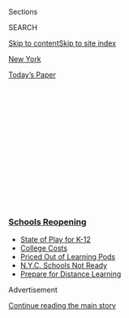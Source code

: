 <div id="app">

<div>

<div>

<div>

<div class="NYTAppHideMasthead css-1q2w90k e1suatyy0">

<div class="section css-ui9rw0 e1suatyy2">

<div class="css-eph4ug er09x8g0">

<div class="css-6n7j50">

</div>

<span class="css-1dv1kvn">Sections</span>

<div class="css-10488qs">

<span class="css-1dv1kvn">SEARCH</span>

</div>

[Skip to content](#site-content)[Skip to site index](#site-index)

</div>

<div id="masthead-section-label" class="css-1wr3we4 eaxe0e00">

[New
York](https://www.nytimes3xbfgragh.onion/section/nyregion)

</div>

<div class="css-10698na e1huz5gh0">

</div>

</div>

<div id="masthead-bar-one" class="section hasLinks css-15hmgas e1csuq9d3">

<div class="css-uqyvli e1csuq9d0">

</div>

<div class="css-1uqjmks e1csuq9d1">

</div>

<div class="css-9e9ivx">

[](https://myaccount.nytimes3xbfgragh.onion/auth/login?response_type=cookie&client_id=vi)

</div>

<div class="css-1bvtpon e1csuq9d2">

[Today’s
Paper](https://www.nytimes3xbfgragh.onion/section/todayspaper)

</div>

</div>

</div>

</div>

<div data-aria-hidden="false">

<div id="site-content" data-role="main">

<div>

<div class="css-1aor85t" style="opacity:0.000000001;z-index:-1;visibility:hidden">

<div class="css-1hqnpie">

<div class="css-epjblv">

<span class="css-17xtcya">[New
York](/section/nyregion)</span><span class="css-x15j1o">|</span><span class="css-fwqvlz">New
York City Schools, Restaurants and Bars Are Shut Down Over
Coronavirus</span>

</div>

<div class="css-k008qs">

<div class="css-1iwv8en">

<span class="css-18z7m18"></span>

<div>

</div>

</div>

<span class="css-1n6z4y">https://nyti.ms/3aUd1UL</span>

<div class="css-1705lsu">

<div class="css-4xjgmj">

<div class="css-4skfbu" data-role="toolbar" data-aria-label="Social Media Share buttons, Save button, and Comments Panel with current comment count" data-testid="share-tools">

  - 
  - 
  - 
  - 
    
    <div class="css-6n7j50">
    
    </div>

  - 

</div>

</div>

</div>

</div>

</div>

</div>

<div class="css-13pd83m">

<div class="css-l9svim">

### [<span class="css-pa1jbp"><span class="css-1rxm0ex">Schools</span><span class="css-1rxm0ex"> Reopening</span></span>](https://www.nytimes3xbfgragh.onion/spotlight/schools-reopening?name=styln-coronavirus-schools-reopening&region=TOP_BANNER&variant=undefined&block=storyline_menu_recirc&action=click&pgtype=Article&impression_id=bed37ae0-e108-11ea-8d35-a17ec3519a05)

  - <span class="css-ousu42">[State of Play for
    K-12](https://www.nytimes3xbfgragh.onion/2020/08/17/us/k-12-schools-reopening.html?name=styln-coronavirus-schools-reopening&region=TOP_BANNER&variant=undefined&block=storyline_menu_recirc&action=click&pgtype=Article&impression_id=bed37ae1-e108-11ea-8d35-a17ec3519a05)</span>
  - <span class="css-ousu42">[College
    Costs](https://www.nytimes3xbfgragh.onion/2020/08/15/us/covid-college-tuition.html?name=styln-coronavirus-schools-reopening&region=TOP_BANNER&variant=undefined&block=storyline_menu_recirc&action=click&pgtype=Article&impression_id=bed37ae2-e108-11ea-8d35-a17ec3519a05)</span>
  - <span class="css-ousu42">[Priced Out of Learning
    Pods](https://www.nytimes3xbfgragh.onion/2020/08/14/us/covid-schools-learning-pods.html?name=styln-coronavirus-schools-reopening&region=TOP_BANNER&variant=undefined&block=storyline_menu_recirc&action=click&pgtype=Article&impression_id=bed37ae3-e108-11ea-8d35-a17ec3519a05)</span>
  - <span class="css-ousu42">[N.Y.C. Schools Not
    Ready](https://www.nytimes3xbfgragh.onion/2020/08/14/nyregion/school-reopening-nyc.html?name=styln-coronavirus-schools-reopening&region=TOP_BANNER&variant=undefined&block=storyline_menu_recirc&action=click&pgtype=Article&impression_id=bed37ae4-e108-11ea-8d35-a17ec3519a05)</span>
  - <span class="css-ousu42">[Prepare for Distance
    Learning](https://www.nytimes3xbfgragh.onion/2020/08/05/parenting/parents-distance-learning.html?name=styln-coronavirus-schools-reopening&region=TOP_BANNER&variant=undefined&block=storyline_menu_recirc&action=click&pgtype=Article&impression_id=bed37ae5-e108-11ea-8d35-a17ec3519a05)</span>

</div>

</div>

<div id="top-wrapper" class="css-1sy8kpn">

<div id="top-slug" class="css-l9onyx">

Advertisement

</div>

[Continue reading the main
story](#after-top)

<div class="ad top-wrapper" style="text-align:center;height:100%;display:block;min-height:250px">

<div id="top" class="place-ad" data-position="top" data-size-key="top">

</div>

</div>

<div id="after-top">

</div>

</div>

<div>

<div id="sponsor-wrapper" class="css-1hyfx7x">

<div id="sponsor-slug" class="css-19vbshk">

Supported by

</div>

[Continue reading the main
story](#after-sponsor)

<div id="sponsor" class="ad sponsor-wrapper" style="text-align:center;height:100%;display:block">

</div>

<div id="after-sponsor">

</div>

</div>

<div class="css-186x18t">

</div>

<div class="css-1vkm6nb ehdk2mb0">

# New York City Schools, Restaurants and Bars Are Shut Down Over Coronavirus

</div>

Mayor Bill de Blasio said that it was a wrenching decision to close
places that are the “heart and soul of the city.”

<div class="css-18e8msd">

<div class="css-vp77d3 epjyd6m0">

<div class="css-hus3qt ey68jwv0" data-aria-hidden="true">

[![Luis
Ferré-Sadurní](https://static01.graylady3jvrrxbe.onion/images/2018/06/22/multimedia/author-luis-ferre-sadurni/author-luis-ferre-sadurni-thumbLarge.png
"Luis Ferré-Sadurní")](https://www.nytimes3xbfgragh.onion/by/luis-ferre-sadurni)

</div>

<div class="css-1baulvz">

By [<span class="css-1baulvz last-byline" itemprop="name">Luis
Ferré-Sadurní</span>](https://www.nytimes3xbfgragh.onion/by/luis-ferre-sadurni)

</div>

</div>

  - 
    
    <div class="css-ld3wwf e16638kd2">
    
    Published March 15, 2020Updated March 16,
    2020
    
    </div>

  - 
    
    <div class="css-4xjgmj">
    
    <div class="css-pvvomx" data-role="toolbar" data-aria-label="Social Media Share buttons, Save button, and Comments Panel with current comment count" data-testid="share-tools">
    
      - 
      - 
      - 
      - 
        
        <div class="css-6n7j50">
        
        </div>
    
      - 
    
    </div>
    
    </div>

</div>

</div>

<div class="section meteredContent css-1r7ky0e" name="articleBody" itemprop="articleBody">

<div id="NYT_ABOVE_MAIN_CONTENT_REGION">

<div>

</div>

</div>

<div class="css-79elbk" data-testid="photoviewer-wrapper">

<div class="css-z3e15g" data-testid="photoviewer-wrapper-hidden">

</div>

<div class="css-1a48zt4 ehw59r15" data-testid="photoviewer-children">

![<span class="css-16f3y1r e13ogyst0" data-aria-hidden="true">Calls for
social distancing were routinely ignored this weekend at places like
Hair of the Dog, a bar on Manhattan’s Lower East
Side.</span><span class="css-cnj6d5 e1z0qqy90" itemprop="copyrightHolder"><span class="css-1ly73wi e1tej78p0">Credit...</span><span>John
Taggart for The New York
Times</span></span>](https://static01.graylady3jvrrxbe.onion/images/2020/03/16/nyregion/16nyvirus-les-2/merlin_170496525_1f74274e-a4bc-4625-a7f0-90f7a24e3e59-articleLarge.jpg?quality=75&auto=webp&disable=upscale)

</div>

</div>

<div class="css-1fanzo5 StoryBodyCompanionColumn">

<div class="css-53u6y8">

Facing mounting pressure, New York City officials announced on Sunday a
sweeping shutdown of tens of thousands of bars and restaurants, and the
closure of the city’s public school system — the largest in the nation —
in an effort to suppress the spread of the coronavirus.

From California to Washington, D.C., governors and mayors are grappling
with how far government should go in constricting people’s daily lives
to keep them home.

A patchwork of recent measures — mandatory curfews in Puerto Rico and
Hoboken, N.J.; the closing of restaurant and bar dining rooms in Ohio
and Illinois; and the closure of public schools in several states,
including Minnesota, South Carolina and Rhode Island — was a sign that
the restrictive interventions could soon become the norm nationwide.

New York provided another stark example on Sunday: Shortly before 10
p.m., Mayor Bill de Blasio announced that the city will close its bars
and restaurants, except for delivery and pickup services, leaving
waiters, bartenders and baristas uncertain about their next paycheck.

</div>

</div>

<div class="css-1fanzo5 StoryBodyCompanionColumn">

<div class="css-53u6y8">

The mayor also ordered the closings of nightclubs, movie theaters, small
theater houses and concert venues. The closings go into effect on
Tuesday morning, for an indefinite period.

The order came just a few hours after officials had announced the
suspension of public schools in New York City as of Monday — a move that
will, at least temporarily, upend the routines of 1.1 million students
and 75,000 teachers, as the city transitions to remote learning.

</div>

</div>

<div>

</div>

<div class="css-1fanzo5 StoryBodyCompanionColumn">

<div class="css-53u6y8">

“Our lives are all changing in ways that were unimaginable just a week
ago,” Mr. de Blasio said in a statement Sunday night. “This is not a
decision I make lightly. These places are part of the heart and soul of
our city.”

The moves dovetailed with [new
guidelines](https://www.cdc.gov/coronavirus/2019-ncov/community/large-events/mass-gatherings-ready-for-covid-19.html)
issued on Sunday by the Centers for Disease Control and Prevention; they
recommended that local governments and individuals cancel large
gatherings of more than 50 people for the next eight weeks. The
recommendations apply to “planned or spontaneous” events, including
conferences, festivals, parades, concerts, sporting events and weddings.

</div>

</div>

<div class="css-1fanzo5 StoryBodyCompanionColumn">

<div class="css-53u6y8">

Earlier on Sunday, Dr. Anthony Fauci, the director of the National
Institute of Allergy and Infectious Diseases, warned that people were
“going to have to hunker down significantly more than we as a country
are doing.”

He suggested a 14-day national shutdown could be warranted down the road
and urged young people to practice social distancing out of fear they
could spread the disease to older
people.

</div>

</div>

<div class="css-79elbk" data-testid="photoviewer-wrapper">

<div class="css-z3e15g" data-testid="photoviewer-wrapper-hidden">

</div>

<div class="css-1a48zt4 ehw59r15" data-testid="photoviewer-children">

<div class="css-1xdhyk6 erfvjey0">

<span class="css-1ly73wi e1tej78p0">Image</span>

<div class="css-zjzyr8">

<div data-testid="lazyimage-container" style="height:257.77777777777777px">

</div>

</div>

</div>

<span class="css-16f3y1r e13ogyst0" data-aria-hidden="true">Devoción, a
popular coffee roaster in New York, often attracts customers who linger
or work for hours, but its cafe in Williamsburg, Brooklyn, was nearly
empty on
Sunday.</span><span class="css-cnj6d5 e1z0qqy90" itemprop="copyrightHolder"><span class="css-1ly73wi e1tej78p0">Credit...</span><span>Sarah
Blesener for The New York Times</span></span>

</div>

</div>

<div class="css-1fanzo5 StoryBodyCompanionColumn">

<div class="css-53u6y8">

But while many government and health officials urged people to observe
such distancing, some Americans had ignored those pleas, including in
New York City.

</div>

</div>

<div>

</div>

<div class="css-1fanzo5 StoryBodyCompanionColumn">

<div class="css-53u6y8">

Earlier this week, New York State, where the number of confirmed
positive results rose to 729 on Sunday, implemented a ban on large
gatherings and established rules to reduce capacity at places like
restaurants with occupancies of fewer than 500 people.

</div>

</div>

<div class="css-1fanzo5 StoryBodyCompanionColumn">

<div class="css-53u6y8">

But the measures, put in place on Thursday, did not seem to be having
their desired effect: A handful of elected officials called for a total
shutdown of bars and restaurants following reports of large crowds over
the
weekend.

</div>

</div>

<div class="css-79elbk" data-testid="photoviewer-wrapper">

<div class="css-z3e15g" data-testid="photoviewer-wrapper-hidden">

</div>

<div class="css-1a48zt4 ehw59r15" data-testid="photoviewer-children">

<div class="css-1xdhyk6 erfvjey0">

<span class="css-1ly73wi e1tej78p0">Image</span>

<div class="css-zjzyr8">

<div data-testid="lazyimage-container" style="height:257.77777777777777px">

</div>

</div>

</div>

<span class="css-16f3y1r e13ogyst0" data-aria-hidden="true">With
restaurants remaining open in New York this weekend, employees were more
assiduous in cleaning
surfaces.</span><span class="css-cnj6d5 e1z0qqy90" itemprop="copyrightHolder"><span class="css-1ly73wi e1tej78p0">Credit...</span><span>Gabriela
Bhaskar for The New York Times</span></span>

</div>

</div>

<div class="css-1fanzo5 StoryBodyCompanionColumn">

<div class="css-53u6y8">

“I am alarmed at the cavalier attitude of most New Yorkers who still
don’t seem to understand what’s about to hit us and what we need to
slow it,” Councilman Mark Levine, who is chairman of the Council Health
Committee, said on Sunday morning.

Mr. Levine, along with a handful of City Council members, including
Corey Johnson, the Council speaker, as well as the city comptroller,
Scott M. Stringer, expressed outrage that people ignored officials’
pleas to stay home and instead converged at clubs and bars.

The officials, using the hashtag \#shutdownNYC on Twitter, described the
disregard of social distancing as reckless behavior.

</div>

</div>

<div class="css-cfo9c3">

</div>

<div class="css-1fanzo5 StoryBodyCompanionColumn">

<div class="css-53u6y8">

By Sunday evening, Mr. de Blasio succumbed to the escalating pressure,
after both he and Gov. Andrew M. Cuomo had resisted calls for a broader
shutdown.

By noon on Sunday, as support for a larger shutdown crescendoed on
social media, Mr. Johnson, the Council speaker, had joined the campaign,
calling for the closure of schools, restaurants and bars.

</div>

</div>

<div class="css-1fanzo5 StoryBodyCompanionColumn">

<div class="css-53u6y8">

Mr. Johnson, a Democrat, said that grocery stores, bodegas, pharmacies
and banks should remain open. He said all levels of government should
intervene to ease the losses of business owners, provide financial
assistance to affected workers and help parents with child care.

Then, on Sunday afternoon, Mr. Cuomo changed course: He called on
businesses to shutter voluntarily, as has happened in Boston, Cleveland
and other parts of the nation. The governor of California on Sunday also
asked bars, nightclubs and wineries to
close.

<div id="NYT_MAIN_CONTENT_3_REGION" class="css-9tf9ac">

<div>

<div id="styln-prism-freeform-1596575370630" class="section interactive-content interactive-size-medium css-1ftcdic">

<div class="css-17ih8de interactive-body">

<div id="prism-freeform-block-31080" class="css-19mumt8" data-role="complementary" data-storyline="Schools Reopening" data-truncated="false" tabindex="0">

<div class="css-a8d9oz">

<div>

[](https://www.nytimes3xbfgragh.onion/spotlight/schools-reopening?action=click&pgtype=Article&state=default&region=MAIN_CONTENT_3&context=storylines_keepup)

### Schools Reopening ›

#### Back to School

Updated Aug. 17, 2020

The latest on how schools are navigating an uncertain season.

  -   - Universities across the country are facing [a rising demand for
        tuition
        rebates](https://www.nytimes3xbfgragh.onion/2020/08/15/us/covid-college-tuition.html?action=click&pgtype=Article&state=default&region=MAIN_CONTENT_3&context=storylines_keepup)
        as students ask if college is becoming “glorified Skype.”
      - In Los Angeles, the nation’s second-largest school district has
        [perhaps the most ambitious plan in the
        country](https://www.nytimes3xbfgragh.onion/2020/08/16/us/los-angeles-schools-virus-testing.html?action=click&pgtype=Article&state=default&region=MAIN_CONTENT_3&context=storylines_keepup)
        to test for the coronavirus.
      - Families [priced out of “learning pods” are seeking
        alternatives](https://www.nytimes3xbfgragh.onion/2020/08/14/us/covid-schools-learning-pods.html?action=click&pgtype=Article&state=default&region=MAIN_CONTENT_3&context=storylines_keepup).
      - How are campus newspapers covering back to school? [We want to
        hear from student
        journalists](https://www.nytimes3xbfgragh.onion/2020/08/17/us/student-newspaper-schools-reopening.html?action=click&pgtype=Article&state=default&region=MAIN_CONTENT_3&context=storylines_keepup).

<div id="styln-survey-component-31080" class="styln-survey-component">

</div>

</div>

</div>

</div>

</div>

</div>

</div>

</div>

“I’m asking them voluntarily to shut down their bar, their restaurant,
their gymnasium,” Mr. Cuomo said. “Let’s see what they do. If nobody
does it, then we can take more
actions.”

</div>

</div>

<div class="css-79elbk" data-testid="photoviewer-wrapper">

<div class="css-z3e15g" data-testid="photoviewer-wrapper-hidden">

</div>

<div class="css-1a48zt4 ehw59r15" data-testid="photoviewer-children">

<div class="css-1xdhyk6 erfvjey0">

<span class="css-1ly73wi e1tej78p0">Image</span>

<div class="css-zjzyr8">

<div data-testid="lazyimage-container" style="height:257.77777777777777px">

</div>

</div>

</div>

<span class="css-16f3y1r e13ogyst0" data-aria-hidden="true">Officials in
Hoboken, N.J., have placed harsh restrictions on public life; the
entrance to Pier C Park was locked and closed on
Saturday.</span><span class="css-cnj6d5 e1z0qqy90" itemprop="copyrightHolder"><span class="css-1ly73wi e1tej78p0">Credit...</span><span>Bryan
Anselm for The New York Times</span></span>

</div>

</div>

<div class="css-1fanzo5 StoryBodyCompanionColumn">

<div class="css-53u6y8">

In the end, however, as the number of confirmed cases of the new
coronavirus rose, New York officials acknowledged the urgency and
necessity of a broader ban to keep people from gathering.

Mr. de Blasio said, “Our city is facing an unprecedented threat, and we
must respond with a wartime mentality.”

His remarks were a sign of the fast-paced fluidity of the situation and
officials’ morphing response to it: On Saturday, the mayor had said he
was not ready to support broader restrictions and business closures.

</div>

</div>

<div class="css-1fanzo5 StoryBodyCompanionColumn">

<div class="css-53u6y8">

“History shows us that in crisis relatively few people have a perfect,
absolutely tried and true plan,” Mr. de Blasio said on Saturday. “I am
not ready today at this hour to say, let’s have a city with no bars, no
restaurants, no rec centers, no libraries. I’m not there.”

For days, Mr. de Blasio also faced calls to close public schools, a move
he had been reluctant to make, arguing that it could lead to classes
being canceled for the entire year.

Both the governor and mayor had raised concerns about what canceling
classes would mean for parents who cannot afford child care and children
who depend on school for their meals.

The mayor said the city would prepare teachers for remote learning this
week, as well as open sites for at-need students to pick up food and
“learning centers” for the children of essential city workers like
health care employees.

“It has never been attempted by the City of New York at this scale, to
say the least,” Mr. de Blasio said. “It is a system that will improve
with each week.”

In Albany, state legislators were still planning on returning to the
State Capitol on Monday, even after two members of the Assembly who
represent parts of Brooklyn — Helene Weinstein and Charles Barron —
tested positive for the virus.

Some lawmakers raised concerns about that prospect, considering the
often close quarters in the legislative chambers as well as conference
rooms where members meet, but Mr. Cuomo was adamant that lawmakers
should return to the capital, likening it to service in war times.

</div>

</div>

<div class="css-1fanzo5 StoryBodyCompanionColumn">

<div class="css-53u6y8">

“Should the military not show up? Should the police officers not show
up?” the governor said, adding that “If we can ask nurses to put on a
hazmat suit and take blood, we can ask elected officials to come and sit
at a desk and vote on a piece of legislation.”

Mr. Cuomo, who announced on Saturday that the statehouse would be closed
to visitors, said he needed the Legislature to be present to authorize
the laws and the measures the state may need to fight the outbreak. The
state’s budget is also due April 1.

“We need soldiers to fight the war,” he said. “Government must function
because government is doing all of this. Government goes home, none of
this happens.”

</div>

</div>

<div>

</div>

<div class="css-1fanzo5 StoryBodyCompanionColumn">

<div class="css-53u6y8">

Jesse McKinley contributed reporting from Albany. Matthew Haag and
Jeffrey C. Mays contributed reporting from New York City.

</div>

</div>

</div>

<div>

</div>

<div>

</div>

<div>

</div>

<div>

<div id="bottom-wrapper" class="css-1ede5it">

<div id="bottom-slug" class="css-l9onyx">

Advertisement

</div>

[Continue reading the main
story](#after-bottom)

<div id="bottom" class="ad bottom-wrapper" style="text-align:center;height:100%;display:block;min-height:90px">

</div>

<div id="after-bottom">

</div>

</div>

</div>

</div>

</div>

## Site Index

<div>

</div>

## Site Information Navigation

  - [© <span>2020</span> <span>The New York Times
    Company</span>](https://help.nytimes3xbfgragh.onion/hc/en-us/articles/115014792127-Copyright-notice)

<!-- end list -->

  - [NYTCo](https://www.nytco.com/)
  - [Contact
    Us](https://help.nytimes3xbfgragh.onion/hc/en-us/articles/115015385887-Contact-Us)
  - [Work with us](https://www.nytco.com/careers/)
  - [Advertise](https://nytmediakit.com/)
  - [T Brand Studio](http://www.tbrandstudio.com/)
  - [Your Ad
    Choices](https://www.nytimes3xbfgragh.onion/privacy/cookie-policy#how-do-i-manage-trackers)
  - [Privacy](https://www.nytimes3xbfgragh.onion/privacy)
  - [Terms of
    Service](https://help.nytimes3xbfgragh.onion/hc/en-us/articles/115014893428-Terms-of-service)
  - [Terms of
    Sale](https://help.nytimes3xbfgragh.onion/hc/en-us/articles/115014893968-Terms-of-sale)
  - [Site
    Map](https://spiderbites.nytimes3xbfgragh.onion)
  - [Help](https://help.nytimes3xbfgragh.onion/hc/en-us)
  - [Subscriptions](https://www.nytimes3xbfgragh.onion/subscription?campaignId=37WXW)

</div>

</div>

</div>

</div>
